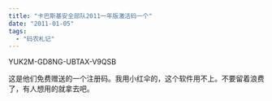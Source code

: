 ```yaml
---
title: "卡巴斯基安全部队2011一年版激活码一个"
date: "2011-01-05"
tags: 
  - "码农札记"
---
```


YUK2M-GD8NG-UBTAX-V9QSB

这是他们免费赠送的一个注册码。我用小红伞的，这个软件用不上。不要留着浪费了，有人想用的就拿去吧。
